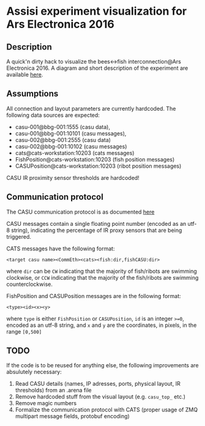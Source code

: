 # Assisi experiment visualization for Ars Electronica 2016

## Description

A quick'n dirty hack to visualize the bees<->fish interconnection@Ars Electronica 2016.
A diagram and short description of the experiment are available [here](https://docs.google.com/drawings/d/1erRWMUPkPlKBw5P2cYpMEhzY0gzC4kwR7TsgFkxvcpY/edit?usp=sharing).

## Assumptions

All connection and layout parameters are currently hardcoded. The following data sources are expected:

- casu-001@bbg-001:1555 (casu data),
- casu-001@bbg-001:10101 (casu messages),
- casu-002@bbg-001:2555 (casu data)
- casu-002@bbg-001:10102 (casu messages)
- cats@cats-workstation:10203 (cats messages)
- FishPosition@cats-workstation:10203 (fish position messages)
- CASUPosition@cats-workstation:10203 (ribot position messages)

CASU IR proximity sensor thresholds are hardcoded!

## Communication protocol

The CASU communication protocol is as documented [here](http://assisipy.readthedocs.io/en/latest/protocol.html)

CASU messages contain a single floating point number (encoded as an utf-8 string), indicating the percentage of
IR proxy sensors that are being triggered.

CATS messages have the following format:

```
<target casu name><CommEth><cats><fish:dir,fishCASU:dir>
```

where `dir` can be `CW` indicating that the majority of fish/ribots are swimming clockwise,
or `CCW` indicating that the majority of the fish/ribots are swimming counterclockwise.

FishPosition and CASUPosition messages are in the following format:

```
<type><id><x><y>
```

where `type` is either `FishPosition` or `CASUPosition`, `id` is an integer `>=0`,
encoded as an utf-8 string, and `x` and `y` are the coordinates, in pixels, in the range `[0,500]`

## TODO

If the code is to be reused for anything else, the following improvements are absulutely necessary:

1. Read CASU details (names, IP adresses, ports, physical layout, IR thresholds) from an .arena file
2. Remove hardcoded stuff from the visual layout (e.g. `casu_top_` etc.)
3. Remove magic numbers
4. Formalize the communication protocol with CATS (proper usage of ZMQ multipart message fields, protobuf encoding)

